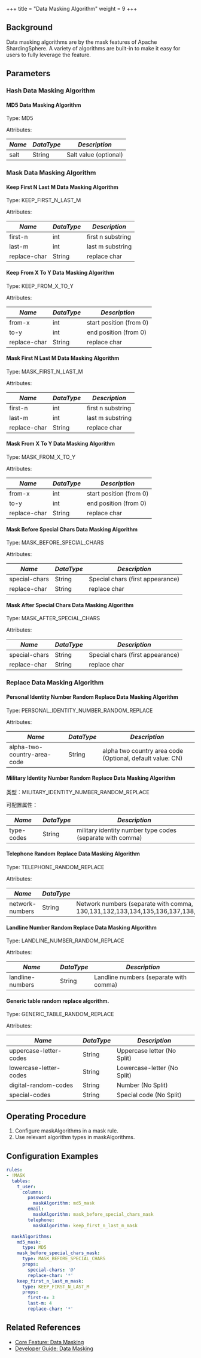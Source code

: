 +++
title = "Data Masking Algorithm"
weight = 9
+++

## Background

Data masking algorithms are by the mask features of Apache ShardingSphere. A variety of algorithms are built-in to make it easy for users to fully leverage the feature.

## Parameters

### Hash Data Masking Algorithm

#### MD5 Data Masking Algorithm

Type: MD5

Attributes:

| *Name* | *DataType* | *Description*         |
|--------| ---------- |-----------------------|
| salt   | String     | Salt value (optional) |

### Mask Data Masking Algorithm

#### Keep First N Last M Data Masking Algorithm

Type: KEEP_FIRST_N_LAST_M

Attributes:

| *Name* | *DataType* | *Description*     |
|--------------|--------|-------------------|
| first-n      | int    | first n substring |
| last-m       | int    | last m substring  |
| replace-char | String | replace char      |

#### Keep From X To Y Data Masking Algorithm

Type: KEEP_FROM_X_TO_Y

Attributes:

| *Name* | *DataType* | *Description*           |
|--------------|--------|-------------------------|
| from-x       | int    | start position (from 0) |
| to-y         | int    | end position (from 0)   |
| replace-char | String | replace char            |

#### Mask First N Last M Data Masking Algorithm

Type: MASK_FIRST_N_LAST_M

Attributes:

| *Name* | *DataType* | *Description*           |
|--------------|--------|----------------|
| first-n      | int    | first n substring |
| last-m       | int    | last m substring |
| replace-char | String | replace char  |

#### Mask From X To Y Data Masking Algorithm

Type: MASK_FROM_X_TO_Y

Attributes:

| *Name* | *DataType* | *Description*           |
|--------------|--------|----------------|
| from-x       | int    | start position (from 0) |
| to-y         | int    | end position (from 0)   |
| replace-char | String | replace char            |

#### Mask Before Special Chars Data Masking Algorithm

Type: MASK_BEFORE_SPECIAL_CHARS

Attributes:

| *Name* | *DataType* | *Description*                    |
|--------------|--------|----------------------------------|
| special-chars       | String | Special chars (first appearance) |
| replace-char | String | replace char                             |

#### Mask After Special Chars Data Masking Algorithm

Type: MASK_AFTER_SPECIAL_CHARS

Attributes:

| *Name* | *DataType* | *Description*                    |
|--------------|--------|----------------------------------|
| special-chars       | String | Special chars (first appearance) |
| replace-char | String | replace char                     |

### Replace Data Masking Algorithm

#### Personal Identity Number Random Replace Data Masking Algorithm

Type: PERSONAL_IDENTITY_NUMBER_RANDOM_REPLACE

Attributes:

| *Name*                      | *DataType* | *Description*                                             |
|-----------------------------|--------|-----------------------------------------------------------|
| alpha-two-country-area-code | String | alpha two country area code (Optional, default value: CN) |

#### Military Identity Number Random Replace Data Masking Algorithm

类型：MILITARY_IDENTITY_NUMBER_RANDOM_REPLACE

可配置属性：

| *Name*                        | *DataType* | *Description*                                              |
|-------------------------------|------------|------------------------------------------------------------|
| type-codes                    | String     | military identity number type codes (separate with comma)  |

#### Telephone Random Replace Data Masking Algorithm

Type: TELEPHONE_RANDOM_REPLACE

Attributes:

| *Name*          | *DataType* | *Description*                                          |
|-----------------|--------|--------------------------------------------------------|
| network-numbers | String | Network numbers (separate with comma, default value: 130,131,132,133,134,135,136,137,138,139,150,151,152,153,155,156,157,158,159,166,170,176,177,178,180,181,182,183,184,185,186,187,188,189,191,198,199) |

#### Landline Number Random Replace Data Masking Algorithm

Type: LANDLINE_NUMBER_RANDOM_REPLACE

Attributes:

| *Name*          | *DataType* | *Description*                         |
|-----------------|--------|---------------------------------------|
| landline-numbers | String | Landline numbers (separate with comma) |

#### Generic table random replace algorithm.

Type: GENERIC_TABLE_RANDOM_REPLACE

Attributes:

| *Name*          | *DataType* | *Description*                         |
|-----------------|--------|---------------------------------------|
| uppercase-letter-codes | String   | Uppercase letter (No Split) |
| lowercase-letter-codes | String   | Lowercase-letter (No Split) |
| digital-random-codes   | String   | Number (No Split)   |
| special-codes          | String   | Special code (No Split)|

## Operating Procedure
1. Configure maskAlgorithms in a mask rule.
2. Use relevant algorithm types in maskAlgorithms.

## Configuration Examples
```yaml
rules:
- !MASK
  tables:
    t_user:
      columns:
        password:
          maskAlgorithm: md5_mask
        email:
          maskAlgorithm: mask_before_special_chars_mask
        telephone:
          maskAlgorithm: keep_first_n_last_m_mask

  maskAlgorithms:
    md5_mask:
      type: MD5
    mask_before_special_chars_mask:
      type: MASK_BEFORE_SPECIAL_CHARS
      props:
        special-chars: '@'
        replace-char: '*'
    keep_first_n_last_m_mask:
      type: KEEP_FIRST_N_LAST_M
      props:
        first-n: 3
        last-m: 4
        replace-char: '*'
```

## Related References
- [Core Feature: Data Masking](/en/features/mask/)
- [Developer Guide: Data Masking](/en/dev-manual/mask/)
